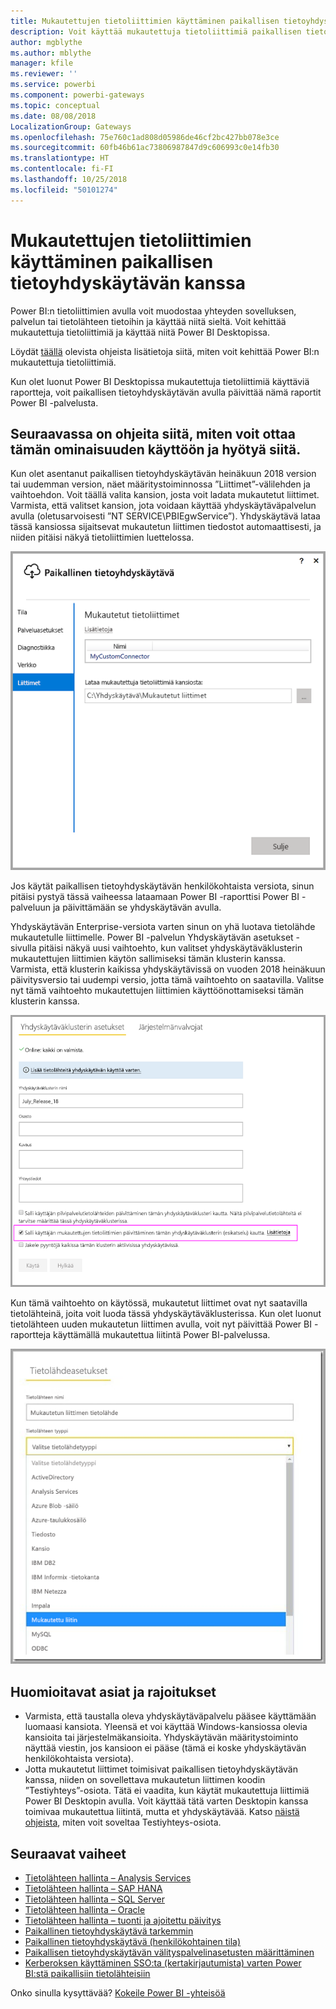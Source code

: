 ```yaml
---
title: Mukautettujen tietoliittimien käyttäminen paikallisen tietoyhdyskäytävän kanssa
description: Voit käyttää mukautettuja tietoliittimiä paikallisen tietoyhdyskäytävän kanssa.
author: mgblythe
ms.author: mblythe
manager: kfile
ms.reviewer: ''
ms.service: powerbi
ms.component: powerbi-gateways
ms.topic: conceptual
ms.date: 08/08/2018
LocalizationGroup: Gateways
ms.openlocfilehash: 75e760c1ad808d05986de46cf2bc427bb078e3ce
ms.sourcegitcommit: 60fb46b61ac73806987847d9c606993c0e14fb30
ms.translationtype: HT
ms.contentlocale: fi-FI
ms.lasthandoff: 10/25/2018
ms.locfileid: "50101274"
---
```

# <a name="use-custom-data-connectors-with-the-on-premises-data-gateway"></a>Mukautettujen tietoliittimien käyttäminen paikallisen tietoyhdyskäytävän kanssa

Power BI:n tietoliittimien avulla voit muodostaa yhteyden sovelluksen, palvelun tai tietolähteen tietoihin ja käyttää niitä sieltä. Voit kehittää mukautettuja tietoliittimiä ja käyttää niitä Power BI Desktopissa.

Löydät [täällä](http://aka.ms/dataconnectors) olevista ohjeista lisätietoja siitä, miten voit kehittää Power BI:n mukautettuja tietoliittimiä.

Kun olet luonut Power BI Desktopissa mukautettuja tietoliittimiä käyttäviä raportteja, voit paikallisen tietoyhdyskäytävän avulla päivittää nämä raportit Power BI -palvelusta.

## <a name="here-is-a-guide-on-how-to-enable-and-use-this-capability"></a>Seuraavassa on ohjeita siitä, miten voit ottaa tämän ominaisuuden käyttöön ja hyötyä siitä.

Kun olet asentanut paikallisen tietoyhdyskäytävän heinäkuun 2018 version tai uudemman version, näet määritystoiminnossa ”Liittimet”-välilehden ja vaihtoehdon. Voit täällä valita kansion, josta voit ladata mukautetut liittimet. Varmista, että valitset kansion, jota voidaan käyttää yhdyskäytäväpalvelun avulla (oletusarvoisesti ”NT SERVICE\PBIEgwService”). Yhdyskäytävä lataa tässä kansiossa sijaitsevat mukautetun liittimen tiedostot automaattisesti, ja niiden pitäisi näkyä tietoliittimien luettelossa.

![Mukautettu liitin 1](media/service-gateway-custom-connectors/gateway-onprem-customconnector1.png)

Jos käytät paikallisen tietoyhdyskäytävän henkilökohtaista versiota, sinun pitäisi pystyä tässä vaiheessa lataamaan Power BI -raporttisi Power BI -palveluun ja päivittämään se yhdyskäytävän avulla.

Yhdyskäytävän Enterprise-versiota varten sinun on yhä luotava tietolähde mukautetulle liittimelle. Power BI -palvelun Yhdyskäytävän asetukset -sivulla pitäisi näkyä uusi vaihtoehto, kun valitset yhdyskäytäväklusterin mukautettujen liittimien käytön sallimiseksi tämän klusterin kanssa. Varmista, että klusterin kaikissa yhdyskäytävissä on vuoden 2018 heinäkuun päivitysversio tai uudempi versio, jotta tämä vaihtoehto on saatavilla. Valitse nyt tämä vaihtoehto mukautettujen liittimien käyttöönottamiseksi tämän klusterin kanssa.

![Mukautettu liitin 2](media/service-gateway-custom-connectors/gateway-onprem-customconnector2.png)

Kun tämä vaihtoehto on käytössä, mukautetut liittimet ovat nyt saatavilla tietolähteinä, joita voit luoda tässä yhdyskäytäväklusterissa. Kun olet luonut tietolähteen uuden mukautetun liittimen avulla, voit nyt päivittää Power BI -raportteja käyttämällä mukautettua liitintä Power BI-palvelussa.

![Mukautettu liitin 3](media/service-gateway-custom-connectors/gateway-onprem-customconnector3.png)

## <a name="considerations-and-limitations"></a>Huomioitavat asiat ja rajoitukset

* Varmista, että taustalla oleva yhdyskäytäväpalvelu pääsee käyttämään luomaasi kansiota. Yleensä et voi käyttää Windows-kansiossa olevia kansioita tai järjestelmäkansioita. Yhdyskäytävän määritystoiminto näyttää viestin, jos kansioon ei pääse (tämä ei koske yhdyskäytävän henkilökohtaista versiota).
* Jotta mukautetut liittimet toimisivat paikallisen tietoyhdyskäytävän kanssa, niiden on sovellettava mukautetun liittimen koodin ”Testiyhteys”-osiota. Tätä ei vaadita, kun käytät mukautettuja liittimiä Power BI Desktopin avulla. Voit käyttää tätä varten Desktopin kanssa toimivaa mukautettua liitintä, mutta et yhdyskäytävää. Katso [näistä ohjeista](https://github.com/Microsoft/DataConnectors/blob/master/docs/m-extensions.md#implementing-testconnection-for-gateway-support), miten voit soveltaa Testiyhteys-osiota.

## <a name="next-steps"></a>Seuraavat vaiheet

* [Tietolähteen hallinta – Analysis Services](service-gateway-enterprise-manage-ssas.md)  
* [Tietolähteen hallinta – SAP HANA](service-gateway-enterprise-manage-sap.md)  
* [Tietolähteen hallinta – SQL Server](service-gateway-enterprise-manage-sql.md)  
* [Tietolähteen hallinta – Oracle](service-gateway-onprem-manage-oracle.md)  
* [Tietolähteen hallinta – tuonti ja ajoitettu päivitys](service-gateway-enterprise-manage-scheduled-refresh.md)  
* [Paikallinen tietoyhdyskäytävä tarkemmin ](service-gateway-onprem-indepth.md)  
* [Paikallinen tietoyhdyskäytävä (henkilökohtainen tila)](service-gateway-personal-mode.md)
* [Paikallisen tietoyhdyskäytävän välityspalvelinasetusten määrittäminen](service-gateway-proxy.md)  
* [Kerberoksen käyttäminen SSO:ta (kertakirjautumista) varten Power BI:stä paikallisiin tietolähteisiin](service-gateway-sso-kerberos.md)  

Onko sinulla kysyttävää? [Kokeile Power BI -yhteisöä](http://community.powerbi.com/)
